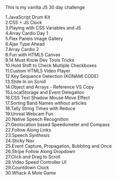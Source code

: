 This is my vanilla JS 30 day challenge

1.JavaScript Drum Kit  
2.CSS + JS Clock  
3.Playing with CSS Variables and JS  
4.Array Cardio Day 1  
5.Flex Panels Image Gallery  
6.Ajax Type Ahead  
7.Array Cardio 2  
8.Fun with HTML5 Canvas  
9.14 Must Know Dev Tools Tricks  
10.Hold Shift to Check Multiple Checkboxes  
11.Custom HTML5 Video Player  
12.Key Sequence Detection (KONAMI CODE)  
13.Slide In on Scroll  
14.Object and Arrays - Reference VS Copy  
15.LocalStorage and Event Delegation  
16.CSS Text Shadow Mouse Move Effect  
17.Sorting Band Names without articles  
18.Tally String Times with Reduce  
19.Unreal Webcam Fun  
20.Native Speech Recognition  
21.Geolocation based Speedometer and Compass  
22.Follow Along Links  
23.Speech Synthesis  
24.Sticky Nav  
25.Event Capture, Propagation, Bubbling and Once  
26.Stripe Follow Along Dropdown  
27.Click and Drag to Scroll  
28.Video Speed Controller UI  
29.Countdown Clock  
30.Whack A Mole Game  
